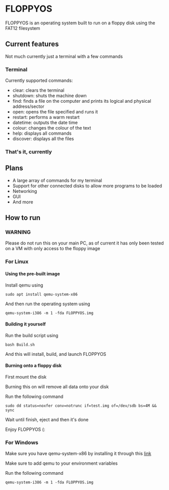 # FLOPPYOS

FLOPPYOS is an operating system built to run on a floppy disk using the FAT12 filesystem

## Current features

Not much currently just a terminal with a few commands

### Terminal

Currently supported commands:

- clear: clears the terminal
- shutdown: shuts the machine down
- find: finds a file on the computer and prints its logical and physical address/sector
- open: opens the file specified and runs it
- restart: performs a warm restart
- datetime: outputs the date time
- colour: changes the colour of the text
- help: displays all commands
- discover: displays all the files

### That's it, currently
## Plans

- A large array of commands for my terminal
- Support for other connected disks to allow more programs to be loaded
- Networking
- GUI
- And more

## How to run
### WARNING

Please do not run this on your main PC, as of current it has only been tested on a VM with only access to the floppy image

### For Linux

#### Using the pre-built image

Install qemu using 

```
sudo apt install qemu-system-x86
```

And then run the operating system using

```
qemu-system-i386 -m 1 -fda FLOPPYOS.img
```

#### Building it yourself

Run the build script using

```
bash Build.sh
```

And this will install, build, and launch FLOPPYOS

#### Burning onto a floppy disk

First mount the disk

Burning this on will remove all data onto your disk

Run the following command

```
sudo dd status=noxfer conv=notrunc if=test.img of=/dev/sdb bs=4M && sync
```

Wait until finish, eject and then it's done

Enjoy FLOPPYOS (:

### For Windows

Make sure you have qemu-system-x86 by installing it through this [link](https://qemu.weilnetz.de/w64/)

Make sure to add qemu to your environment variables

Run the following command

```
qemu-system-i386 -m 1 -fda FLOPPYOS.img
```

